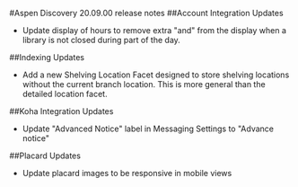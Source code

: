 #Aspen Discovery 20.09.00 release notes
##Account Integration Updates
- Update display of hours to remove extra "and" from the display when a library is not closed during part of the day.

##Indexing Updates
- Add a new Shelving Location Facet designed to store shelving locations without the current branch location.  This is more general than the detailed location facet.

##Koha Integration Updates
- Update "Advanced Notice" label in Messaging Settings to "Advance notice"

##Placard Updates
- Update placard images to be responsive in mobile views